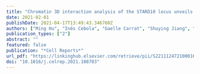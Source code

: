 ```yaml
---
title: "Chromatin 3D interaction analysis of the STARD10 locus unveils FCHSD2 as a regulator of insulin secretion"
date: 2021-02-01
publishDate: 2021-04-17T13:49:43.346760Z
authors: ["Ming Hu", "Inês Cebola", "Gaelle Carrat", "Shuying Jiang", "Sameena Nawaz", "Amna Khamis", "Mickaël Canouil", "Philippe Froguel", "Anke Schulte", "Michele Solimena", "Mark Ibberson", "Piero Marchetti", "Fabian L. Cardenas-Diaz", "Paul J. Gadue", "Benoit Hastoy", "Leonardo Alemeida-Souza", "Harvey McMahon", "Guy A. Rutter"]
publication_types: ["2"]
abstract: ""
featured: false
publication: "*Cell Reports*"
url_pdf: "https://linkinghub.elsevier.com/retrieve/pii/S2211124721000164"
doi: "10.1016/j.celrep.2021.108703"
---
```


